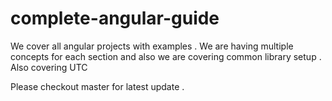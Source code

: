 # complete-angular-guide
We cover all angular projects with examples . We are having multiple concepts for each section and also we are covering common library setup . Also covering UTC

Please checkout master for latest update .
